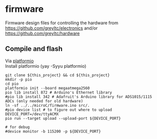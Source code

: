 # firmware
Firmware design files for controlling the hardware from https://github.com/greyltc/electronics and/or https://github.com/greyltc/hardware

## Compile and flash
Via [platformio](https://github.com/arduino/arduino-cli)  
Install platformio (yay -Syyu platformio)
```
git clone ${this_project} && cd ${this_project}
mkdir -p pio
cd pio
platformio init --board megaatmega2560
pio lib install 872 # Arduino's Ethernet library
#pio lib install 342 # Adafruit's Arduino library for ADS1015/1115 ADCs (only needed for old hardware)
ln -sf ../../microC/firmware.ino src/.
#pio device list # to figure out where to upload
DEVICE_PORT=/dev/ttyACMX
pio run --target upload --upload-port ${DEVICE_PORT}

# for debug
#device monitor -b 115200 -p ${DEVICE_PORT}

```

